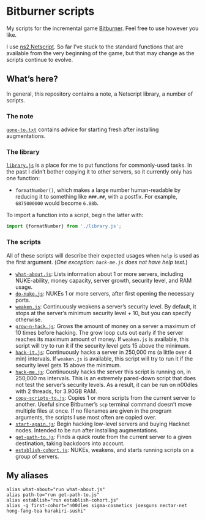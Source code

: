 # Bitburner scripts

My scripts for the incremental game [Bitburner](https://github.com/danielyxie/bitburner). Feel free to use however you like.

I use [ns2 Netscript](https://bitburner.readthedocs.io/en/latest/netscript/netscriptjs.html). So far I’ve stuck to the standard functions that are available from the very beginning of the game, but that may change as the scripts continue to evolve.


## What’s here?

In general, this repository contains a note, a Netscript library, a number of scripts.

### The note

[`gone-to.txt`](./notes/gone-to.txt) contains advice for starting fresh after installing augmentations.


### The library

[`library.js`](./library.js) is a place for me to put functions for commonly-used tasks. In the past I didn’t bother copying it to other servers, so it currently only has one function:

* `formatNumber()`, which makes a large number human-readable by reducing it to something like `###.##`, with a postfix. For example, `6875000000` would become `6.88b`.

To import a function into a script, begin the latter with:

```js
import {formatNumber} from './library.js';
```


### The scripts

All of these scripts will describe their expected usages when `help` is used as the first argument. (*One exception: `hack-me.js` does not have help text.*)

* [`what-about.js`](./what-about.js): Lists information about 1 or more servers, including NUKE-ability, money capacity, server growth, security level, and RAM usage.
* [`do-nuke.js`](./do-nuke.js): NUKEs 1 or more servers, after first opening the necessary ports.
* [`weaken.js`](./weaken.js): Continuously weakens a server’s security level. By default, it stops at the server’s minimum security level + 10, but you can specify otherwise.
* [`grow-n-hack.js`](./grow-n-hack.js): Grows the amount of money on a server a maximum of 10 times before hacking. The grow loop cuts out early if the server reaches its maximum amount of money. If `weaken.js` is available, this script will try to run it if the security level gets 15 above the minimum.
* [`hack-it.js`](./hack-it.js): Continuously hacks a server in 250,000 ms (a little over 4 min) intervals. If `weaken.js` is available, this script will try to run it if the security level gets 15 above the minimum.
* [`hack-me.js`](./hack-me.js): Continuously hacks the server this script is running on, in 250,000 ms intervals. This is an extremely pared-down script that does not test the server’s security levels. As a result, it can be run on n00dles with 2 threads, for 3.90GB RAM.
* [`copy-scripts-to.js`](./copy-scripts-to.js): Copies 1 or more scripts from the current server to another. Useful since Bitburner’s `scp` terminal command doesn’t move multiple files at once. If no filenames are given in the program arguments, the scripts I use most often are copied over.
* [`start-again.js`](./start-again.js): Begin hacking low-level servers and buying Hacknet nodes. Intended to be run after installing augmentations.
* [`get-path-to.js`](./get-path-to.js): Finds a quick route from the current server to a given destination, taking backdoors into account.
* [`establish-cohort.js`](./establish-cohort.js): NUKEs, weakens, and starts running scripts on a group of servers.


## My aliases

```
alias what-about="run what-about.js"
alias path-to="run get-path-to.js"
alias establish="run establish-cohort.js"
alias -g first-cohort="n00dles sigma-cosmetics joesguns nectar-net hong-fang-tea harakiri-sushi"
```
